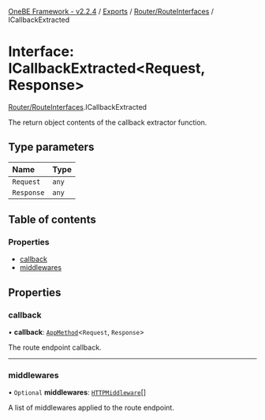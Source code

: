 [OneBE Framework - v2.2.4](../README.md) / [Exports](../modules.md) / [Router/RouteInterfaces](../modules/Router_RouteInterfaces.md) / ICallbackExtracted

# Interface: ICallbackExtracted<Request, Response\>

[Router/RouteInterfaces](../modules/Router_RouteInterfaces.md).ICallbackExtracted

The return object contents of the callback extractor function.

## Type parameters

| Name | Type |
| :------ | :------ |
| `Request` | `any` |
| `Response` | `any` |

## Table of contents

### Properties

- [callback](Router_RouteInterfaces.ICallbackExtracted.md#callback)
- [middlewares](Router_RouteInterfaces.ICallbackExtracted.md#middlewares)

## Properties

### callback

• **callback**: [`AppMethod`](../modules/Router_RouteTypes.md#appmethod)<`Request`, `Response`\>

The route endpoint callback.

___

### middlewares

• `Optional` **middlewares**: [`HTTPMiddleware`](../modules/HTTP_HTTPTypes.md#httpmiddleware)[]

A list of middlewares applied to the route endpoint.
